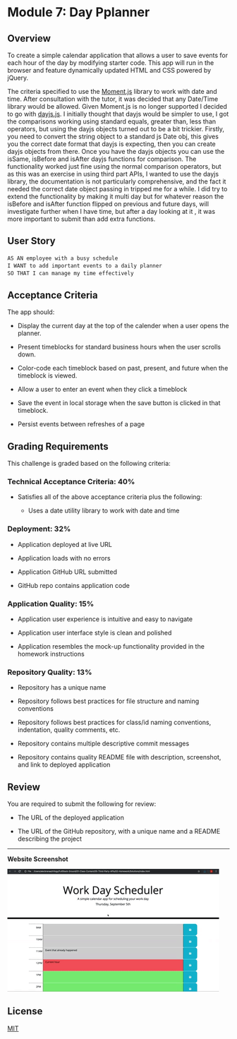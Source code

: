 # Module 7: Day Pplanner

## Overview

To create a simple calendar application that allows a user to save events for each hour of the day by modifying starter code. This app will run in the browser and feature dynamically updated HTML and CSS powered by jQuery.

The criteria specified to use the [Moment.js](https://momentjs.com/) library to work with date and time. After consultation with the tutor, it was decided that any Date/Time library would be allowed. Given Moment.js is no longer supported I decided to go with [dayjs.js](https://day.js.org). I initially thought that dayjs would be simpler to use, I got the comparisons working using standard equals, greater than, less than operators, but using the dayjs objects turned out to be a bit trickier. Firstly, you need to convert the string object to a standard js Date obj, this gives you the correct date format that dayjs is expecting, then you can create dayjs objects from there. Once you have the dayjs objects you can use the isSame, isBefore and isAfter dayjs functions for comparison. The functionality worked just fine using the normal comparison operators, but as this was an exercise in using third part APIs, I wanted to use the dayjs library, the documentation is not particularly comprehensive, and the fact it needed the correct date object passing in tripped me for a while. I did try to extend the functionality by making it multi day but for whatever reason the isBefore and isAfter function flipped on previous and future days, will investigate further when I have time, but after a day looking at it , it was more important to submit than add extra functions.


## User Story

```md
AS AN employee with a busy schedule
I WANT to add important events to a daily planner
SO THAT I can manage my time effectively
```
 
## Acceptance Criteria

The app should:

* Display the current day at the top of the calender when a user opens the planner.
 
* Present timeblocks for standard business hours when the user scrolls down.
 
* Color-code each timeblock based on past, present, and future when the timeblock is viewed.
 
* Allow a user to enter an event when they click a timeblock

* Save the event in local storage when the save button is clicked in that timeblock.

* Persist events between refreshes of a page


## Grading Requirements

This challenge is graded based on the following criteria: 

### Technical Acceptance Criteria: 40%

* Satisfies all of the above acceptance criteria plus the following:

  * Uses a date utility library to work with date and time

### Deployment: 32%

* Application deployed at live URL

* Application loads with no errors

* Application GitHub URL submitted

* GitHub repo contains application code

### Application Quality: 15%

* Application user experience is intuitive and easy to navigate

* Application user interface style is clean and polished

* Application resembles the mock-up functionality provided in the homework instructions

### Repository Quality: 13%

* Repository has a unique name

* Repository follows best practices for file structure and naming conventions

* Repository follows best practices for class/id naming conventions, indentation, quality comments, etc.

* Repository contains multiple descriptive commit messages

* Repository contains quality README file with description, screenshot, and link to deployed application

## Review

You are required to submit the following for review:

* The URL of the deployed application

* The URL of the GitHub repository, with a unique name and a README describing the project

---

**Website Screenshot**

![Day Planner!](/assets/images/05-third-party-apis-homework-demo.gif "Day Planner website")

## License

[MIT](https://choosealicense.com/licenses/mit/)

